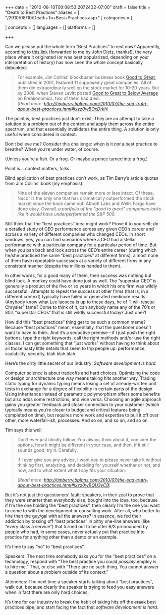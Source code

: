 +++
date = "2010-08-10T00:08:53.2072432-07:00"
draft = false
title = "Death to Best Practices"
aliases = [
	"/2010/08/10/Death+To+Best+Practices.aspx"
]
categories = [
	
]
concepts = []
languages = []
platforms = []
 
+++
<p>Can we please put the whole term “Best Practices” to rest now? Apparently, according to <a href="http://timberry.bplans.com/2010/07/the-sad-truth-about-best-practices.html">this link</a> (forwarded to me by John Dietz, thanks!), the very place where it originated (or was best popularized, depending on your interpretation of history) has now seen the whole concept basically debunked:</p>  <blockquote>   <p>For example, Jim Collins’ blockbuster business book <a href="http://www.amazon.com/exec/obidos/ASIN/0066620996/wwwtimberryco-20">Good to Great</a>, published in 2001, featured 11 supposedly great companies. All of them did extraordinarily well on the stock market for 10-20 years. But by 2008, when Steven Levitt posted <a href="http://freakonomics.blogs.nytimes.com/2008/07/28/from-good-to-great-to-below-average/">Good to Great to Below Average</a> on Freakonomics, two of them had died.      <br />(<em>Read more: </em><a href="http://timberry.bplans.com/2010/07/the-sad-truth-about-best-practices.html#ixzz0wBOxDrkh"><em>http://timberry.bplans.com/2010/07/the-sad-truth-about-best-practices.html#ixzz0wBOxDrkh</em></a>)</p> </blockquote>  <p>The point is, best practices just don’t exist. They are an attempt to take a solution to a problem out of the context and apply them across the entire spectrum, and that essentially invalidates the entire thing. A solution is only useful when considered in context.</p>  <p>Don’t believe me? Consider this challenge: when is it <em>not</em> a best practice to breathe? When you’re under water, of course.</p>  <p>(Unless you’re a fish. Or a frog. Or maybe a prince turned into a frog.)</p>  <p>Point is… context matters, folks.</p>  <p>Blind application of best practices don’t work, as Tim Berry’s article quotes from Jim Collins’ book (my emphasis):</p>  <blockquote>   <p>Nine of the eleven companies remain more or less intact. Of these, Nucor is the only one that has dramatically outperformed the stock market since the book came out. Abbott Labs and Wells Fargo have done okay. <em>Overall, a portfolio of the “good to great” companies looks like it would have underperformed the S&amp;P 500.</em></p> </blockquote>  <p>Still think that the “best practices” idea might work? Prove it to yourself: do a detailed study of CEO performance across any given CEO’s career and across a variety of different companies who changed CEOs. In short windows, yes, you can find scenarios where a CEO had a stellar performance with a particular company for a particular period of time. But when you pan back and look across the CEO’s entire career (during which he/she practiced the same “best practices” at different firms), almost none of them have repeatable successes at a variety of different firms in any consistent manner (despite the millions handed to them).</p>  <p>In other words, for a good many of them, their success was nothing but blind luck. A monkey could have done just as well. The “superstar CEO” is generally a product of the five or so years in which his one firm was wildly successful.&#160; Attempts to repeat the success at other firms (that is, in a different context) typically have failed or generated mediocre results. (Anybody know what Lee Iacocca is up to these days, he of “I will rescue Chrysler” fame? Come to think of it, can anybody name any of the 70’s or 80’s “superstar CEOs” that is still wildly successful today? Just one?)</p>  <p>How did this “best practices” thing get to be such a common meme? Because “best practices” mean, essentially, that the questioner doesn’t want to have to think. And it’s a seductive premise—if I just push the right buttons, type the right keywords, call the right methods and/or use the right classes, I can get something that “just works” without having to think about all those nasty little details that seem to trip people up: performance, scalability, security, blah blah blah.</p>  <p>Here’s the dirty little secret of our industry: <em>Software development is hard.</em></p>  <p>Computer science is about tradeoffs and hard choices. Optimizing the code or design or architecture one way means taking hits another way. Trading static typing for dynamic typing means losing a set of already-written unit tests in exchange for a degree of flexibility in certain parts of the design. Using inheritance instead of parametric polymorphism offers some benefits but also adds some restrictions, and vice versa. Choosing an agile approach gains you greater feedback and closer connection to your customer (which typically means you’re closer to budget and critical features being completed on time), but requires more work and expertise to pull it off over other, more waterfall-ish, processes. And so on, and so on, and so on.</p>  <p>Tim says this well:</p>  <blockquote>   <p>Don’t ever just blindly follow. You always think about it, consider the options, how it might be different in your case, and then, if it still sounds good, try it. Carefully. </p>    <p>If I ever give you any advice, I want you to please never take it without thinking first, analyzing, and deciding for yourself whether or not, and how, and to what extent what I say fits your situation. </p>    <p>(<em>Read more: </em><a href="http://timberry.bplans.com/2010/07/the-sad-truth-about-best-practices.html#ixzz0wBQU3yCB"><em>http://timberry.bplans.com/2010/07/the-sad-truth-about-best-practices.html#ixzz0wBQU3yCB</em></a>)</p> </blockquote>  <p>But it’s not just the questioners’ fault: speakers, in their zeal to prove that they were smarter than everybody else, bought into the idea, too, because if I’m the one holding the “best practices”, then clearly I’m the one you want to come to with the development or consulting work. After all, who better to hire than the guy/gal with all the answers? In essence, we fed their addiction by tossing off “best practices” in pithy one-line answers (like “every class a service”) that turned out to be utter B/S pronounced by people who had, in some cases, never actually put that practice into practice for anything other than a demo or an example.</p>  <p>It’s time to say “no” to “best practices”.</p>  <p>Speakers: The next time somebody asks you for the “best practices” on a technology, respond with “The best practice you could <em>possibly</em> employ is to hire me.” That, or else with “There are no such thing. You cannot answer a question about a problem outside of its context.”</p>  <p>Attendees: The next time a speaker starts talking about “best practices”, walk out, because clearly the speaker is trying to feed you easy answers when in fact there are only hard choices.</p>  <p>It’s time for our industry to break the habit of taking hits off the <strike>crack</strike> best practices pipe, and start facing the fact that <em>software development is hard</em>.</p>
 
